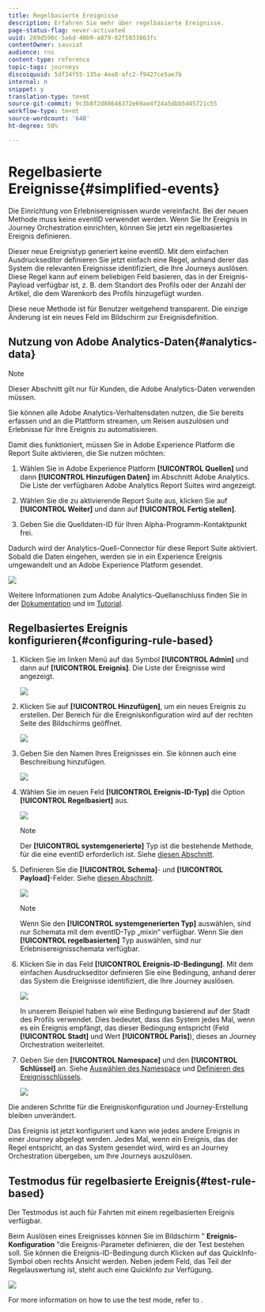 ```yaml
---
title: Regelbasierte Ereignisse
description: Erfahren Sie mehr über regelbasierte Ereignisse.
page-status-flag: never-activated
uuid: 269d590c-5a6d-40b9-a879-02f5033863fc
contentOwner: sauviat
audience: rns
content-type: reference
topic-tags: journeys
discoiquuid: 5df34f55-135a-4ea8-afc2-f9427ce5ae7b
internal: n
snippet: y
translation-type: tm+mt
source-git-commit: 9c3b8f2d88646372e69ae4f24a5dbb5d45721c55
workflow-type: tm+mt
source-wordcount: '648'
ht-degree: 58%

---
```



# Regelbasierte Ereignisse{#simplified-events}

Die Einrichtung von Erlebnisereignissen wurde vereinfacht. Bei der neuen Methode muss keine eventID verwendet werden. Wenn Sie Ihr Ereignis in Journey Orchestration einrichten, können Sie jetzt ein regelbasiertes Ereignis definieren.

Dieser neue Ereignistyp generiert keine eventID. Mit dem einfachen Ausdruckseditor definieren Sie jetzt einfach eine Regel, anhand derer das System die relevanten Ereignisse identifiziert, die Ihre Journeys auslösen. Diese Regel kann auf einem beliebigen Feld basieren, das in der Ereignis-Payload verfügbar ist, z. B. dem Standort des Profils oder der Anzahl der Artikel, die dem Warenkorb des Profils hinzugefügt wurden.

Diese neue Methode ist für Benutzer weitgehend transparent. Die einzige Änderung ist ein neues Feld im Bildschirm zur Ereignisdefinition.

## Nutzung von Adobe Analytics-Daten{#analytics-data}

>[!NOTE]
>
>Dieser Abschnitt gilt nur für Kunden, die Adobe Analytics-Daten verwenden müssen.

Sie können alle Adobe Analytics-Verhaltensdaten nutzen, die Sie bereits erfassen und an die Plattform streamen, um Reisen auszulösen und Erlebnisse für Ihre Ereignis zu automatisieren.

Damit dies funktioniert, müssen Sie in Adobe Experience Platform die Report Suite aktivieren, die Sie nutzen möchten:

1. Wählen Sie in Adobe Experience Platform **[!UICONTROL Quellen]** und dann **[!UICONTROL Hinzufügen Daten]** im Abschnitt Adobe Analytics. Die Liste der verfügbaren Adobe Analytics Report Suites wird angezeigt.

1. Wählen Sie die zu aktivierende Report Suite aus, klicken Sie auf **[!UICONTROL Weiter]** und dann auf **[!UICONTROL Fertig stellen]**.

1. Geben Sie die Quelldaten-ID für Ihren Alpha-Programm-Kontaktpunkt frei.

Dadurch wird der Analytics-Quell-Connector für diese Report Suite aktiviert. Sobald die Daten eingehen, werden sie in ein Experience Ereignis umgewandelt und an Adobe Experience Platform gesendet.

![](../assets/alpha-event9.png)

Weitere Informationen zum Adobe Analytics-Quellanschluss finden Sie in der [Dokumentation](https://docs.adobe.com/help/en/experience-platform/sources/connectors/adobe-applications/analytics.html) und im [Tutorial](https://docs.adobe.com/content/help/en/experience-platform/sources/ui-tutorials/create/adobe-applications/analytics.html).

## Regelbasiertes Ereignis konfigurieren{#configuring-rule-based}

1. Klicken Sie im linken Menü auf das Symbol **[!UICONTROL Admin]** und dann auf **[!UICONTROL Ereignis]**. Die Liste der Ereignisse wird angezeigt.

   ![](../assets/alpha-event1.png)

1. Klicken Sie auf **[!UICONTROL Hinzufügen]**, um ein neues Ereignis zu erstellen. Der Bereich für die Ereigniskonfiguration wird auf der rechten Seite des Bildschirms geöffnet.

   ![](../assets/alpha-event2.png)

1. Geben Sie den Namen Ihres Ereignisses ein. Sie können auch eine Beschreibung hinzufügen.

   ![](../assets/alpha-event3.png)

1. Wählen Sie im neuen Feld **[!UICONTROL Ereignis-ID-Typ]** die Option **[!UICONTROL Regelbasiert]** aus.

   ![](../assets/alpha-event4.png)

   >[!NOTE]
   >
   >Der **[!UICONTROL systemgenerierte]** Typ ist die bestehende Methode, für die eine eventID erforderlich ist. Siehe [diesen Abschnitt](../event/about-events.md).

1. Definieren Sie die **[!UICONTROL Schema]**- und **[!UICONTROL Payload]**-Felder. Siehe [diesen Abschnitt](../event/defining-the-payload-fields.md).

   ![](../assets/alpha-event5.png)

   >[!NOTE]
   >
   >Wenn Sie den **[!UICONTROL systemgenerierten Typ]** auswählen, sind nur Schemata mit dem eventID-Typ „mixin“ verfügbar. Wenn Sie den **[!UICONTROL regelbasierten]** Typ auswählen, sind nur Erlebnisereignisschemata verfügbar.

1. Klicken Sie in das Feld **[!UICONTROL Ereignis-ID-Bedingung]**. Mit dem einfachen Ausdruckseditor definieren Sie eine Bedingung, anhand derer das System die Ereignisse identifiziert, die Ihre Journey auslösen.

   ![](../assets/alpha-event6.png)

   In unserem Beispiel haben wir eine Bedingung basierend auf der Stadt des Profils verwendet. Dies bedeutet, dass das System jedes Mal, wenn es ein Ereignis empfängt, das dieser Bedingung entspricht (Feld **[!UICONTROL Stadt]** und Wert **[!UICONTROL Paris]**), dieses an Journey Orchestration weiterleitet.

1. Geben Sie den **[!UICONTROL Namespace]** und den **[!UICONTROL Schlüssel]** an. Siehe [Auswählen des Namespace](../event/selecting-the-namespace.md) und [Definieren des Ereignisschlüssels](../event/defining-the-event-key.md).

   ![](../assets/alpha-event7.png)

Die anderen Schritte für die Ereigniskonfiguration und Journey-Erstellung bleiben unverändert.

Das Ereignis ist jetzt konfiguriert und kann wie jedes andere Ereignis in einer Journey abgelegt werden. Jedes Mal, wenn ein Ereignis, das der Regel entspricht, an das System gesendet wird, wird es an Journey Orchestration übergeben, um Ihre Journeys auszulösen.

## Testmodus für regelbasierte Ereignis{#test-rule-based}

Der Testmodus ist auch für Fahrten mit einem regelbasierten Ereignis verfügbar.

Beim Auslösen eines Ereignisses können Sie im Bildschirm &quot; **Ereignis-Konfiguration** &quot;die Ereignis-Parameter definieren, die der Test bestehen soll. Sie können die Ereignis-ID-Bedingung durch Klicken auf das QuickInfo-Symbol oben rechts Ansicht werden. Neben jedem Feld, das Teil der Regelauswertung ist, steht auch eine QuickInfo zur Verfügung.

![](../assets/alpha-event8.png)

For more information on how to use the test mode, refer to [](../building-journeys/testing-the-journey.md).


